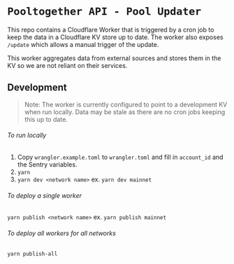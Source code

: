 # `Pooltogether API - Pool Updater`

This repo contains a Cloudflare Worker that is triggered by a cron job to keep the data in a Cloudflare KV store up to date. The worker also exposes `/update` which allows a manual trigger of the update.

This worker aggregates data from external sources and stores them in the KV so we are not reliant on their services.

## Development

> Note: The worker is currently configured to point to a development KV when run locally. Data may be stale as there are no cron jobs keeping this up to date.

###### To run locally

1. Copy `wrangler.example.toml` to `wrangler.toml` and fill in `account_id` and the Sentry variables.
2. `yarn`
3. `yarn dev <network name>` ex. `yarn dev mainnet`

###### To deploy a single worker

`yarn publish <network name>` ex. `yarn publish mainnet`

###### To deploy all workers for all networks

`yarn publish-all`
